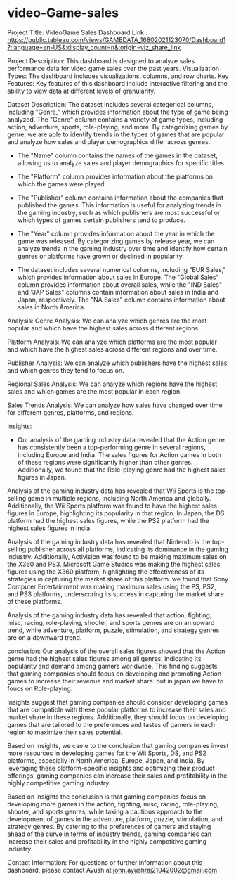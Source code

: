 # video-Game-sales

Project Title: VideoGame Sales
Dashboard Link : https://public.tableau.com/views/GAMEDATA_16802021123070/Dashboard1?:language=en-US&:display_count=n&:origin=viz_share_link

Project Description:
This dashboard is designed to analyze sales performance data for video game sales over the past years. 
Visualization Types: The dashboard includes visualizations, columns, and row charts.
Key Features: Key features of this dashboard include interactive filtering and the ability to view data at different levels of granularity.


Dataset Description:
The dataset includes several categorical columns, including "Genre," which provides information about the type of game being analyzed. The "Genre" column contains a variety of game types, including action, adventure, sports, role-playing, and more. By categorizing games by genre, we are able to identify trends in the types of games that are popular and analyze how sales and player demographics differ across genres.
* The "Name" column contains the names of the games in the dataset, allowing us to analyze sales and player demographics for specific titles.
* The "Platform" column provides information about the platforms on which the games were played

* The "Publisher" column contains information about the companies that published the games. This information is useful for analyzing trends in the gaming industry, such as which publishers are most successful or which types of games certain publishers tend to produce.

* The "Year" column provides information about the year in which the game was released. By categorizing games by release year, we can analyze trends in the gaming industry over time and identify how certain genres or platforms have grown or declined in popularity.

* The dataset includes several numerical columns, including "EUR Sales," which provides information about sales in Europe. The "Global Sales" column provides information about overall sales, while the "IND Sales" and "JAP Sales" columns contain information about sales in India and Japan, respectively. The "NA Sales" column contains information about sales in North America.

Analysis:
Genre Analysis: We can analyze which genres are the most popular and which have the highest sales across different regions.

Platform Analysis: We can analyze which platforms are the most popular and which have the highest sales across different regions and over time.

Publisher Analysis: We can analyze which publishers have the highest sales and which genres they tend to focus on. 

Regional Sales Analysis: We can analyze which regions have the highest sales and which games are the most popular in each region.

Sales Trends Analysis: We can analyze how sales have changed over time for different genres, platforms, and regions.

Insights: 
* Our analysis of the gaming industry data revealed that the Action genre has consistently been a top-performing genre in several regions, including Europe and India. The sales figures for Action games in both of these regions were significantly higher than other genres. Additionally, we found that the Role-playing genre had the highest sales figures in Japan.

Analysis of the gaming industry data has revealed that Wii Sports is the top-selling game in multiple regions, including North America and globally. Additionally, the Wii Sports platform was found to have the highest sales figures in Europe, highlighting its popularity in that region. In Japan, the DS platform had the highest sales figures, while the PS2 platform had the highest sales figures in India.

Analysis of the gaming industry data has revealed that Nintendo is the top-selling publisher across all platforms, indicating its dominance in the gaming industry. Additionally, Activision was found to be making maximum sales on the X360 and PS3. Microsoft Game Studios was making the highest sales figures using the X360 platform, highlighting the effectiveness of its strategies in capturing the market share of this platform.  we found that Sony Computer Entertainment was making maximum sales using the PS, PS2, and PS3 platforms, underscoring its success in capturing the market share of these platforms.

Analysis of the gaming industry data has revealed that action, fighting, misc, racing, role-playing, shooter, and sports genres are on an upward trend, while adventure, platform, puzzle, stimulation, and strategy genres are on a downward trend.

conclusion: 
Our analysis of the overall sales figures showed that the Action genre had the highest sales figures among all genres, indicating its popularity and demand among gamers worldwide. This finding suggests that gaming companies should focus on developing and promoting Action games to increase their revenue and market share. but in japan we have to foucs on Role-playing.

Insights suggest that gaming companies should consider developing games that are compatible with these popular platforms to increase their sales and market share in these regions. Additionally, they should focus on developing games that are tailored to the preferences and tastes of gamers in each region to maximize their sales potential.

Based on insights, we came to the conclusion that gaming companies invest more resources in developing games for the Wii Sports, DS, and PS2 platforms, especially in North America, Europe, Japan, and India. By leveraging these platform-specific insights and optimizing their product offerings, gaming companies can increase their sales and profitability in the highly competitive gaming industry.

Based on insights the conclusion is that gaming companies focus on developing more games in the action, fighting, misc, racing, role-playing, shooter, and sports genres, while taking a cautious approach to the development of games in the adventure, platform, puzzle, stimulation, and strategy genres. By catering to the preferences of gamers and staying ahead of the curve in terms of industry trends, gaming companies can increase their sales and profitability in the highly competitive gaming industry.

Contact Information: For questions or further information about this dashboard, please contact Ayush at john.ayushraj21042002@gmail.com

